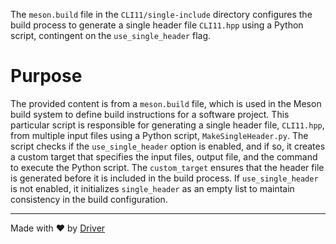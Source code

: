 <!--------------------------------------------------------------------------------->
<!-- IMPORTANT: This file is auto-generated by Driver (https://driver.ai). -------->
<!-- Manual edits may be overwritten on future commits. --------------------------->
<!--------------------------------------------------------------------------------->

The `meson.build` file in the `CLI11/single-include` directory configures the build process to generate a single header file `CLI11.hpp` using a Python script, contingent on the `use_single_header` flag.

# Purpose
The provided content is from a `meson.build` file, which is used in the Meson build system to define build instructions for a software project. This particular script is responsible for generating a single header file, `CLI11.hpp`, from multiple input files using a Python script, `MakeSingleHeader.py`. The script checks if the `use_single_header` option is enabled, and if so, it creates a custom target that specifies the input files, output file, and the command to execute the Python script. The `custom_target` ensures that the header file is generated before it is included in the build process. If `use_single_header` is not enabled, it initializes `single_header` as an empty list to maintain consistency in the build configuration.

---
Made with ❤️ by [Driver](https://www.driver.ai/)